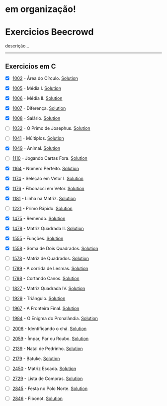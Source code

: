 # em organização!
# Exercicios Beecrowd
descrição...

---

## Exercicios em C
- [x] [1002](https://judge.beecrowd.com/pt/problems/view/1002) - Área do Círculo. [Solution](https://github.com/leonardo-istamilo/learning-exercises/blob/main/Exercicios/Beecrowd/1002%20-%20Fibonacci.c)

- [x] [1005](https://judge.beecrowd.com/pt/problems/view/1005) - Média I. [Solution](https://github.com/leonardo-istamilo/learning-exercises/blob/main/Exercicios/Beecrowd/1005%20-%20Fibonacci.c)
- [x] [1006](https://judge.beecrowd.com/pt/problems/view/1006) - Média II. [Solution](https://github.com/leonardo-istamilo/learning-exercises/blob/main/Exercicios/Beecrowd/1006%20-%20Fibonacci.c)

- [x] [1007](https://judge.beecrowd.com/pt/problems/view/1007) - Diferença. [Solution](https://github.com/leonardo-istamilo/learning-exercises/blob/main/Exercicios/Beecrowd/1007%20-%20Fibonacci.c)

- [x] [1008](https://judge.beecrowd.com/pt/problems/view/1008) - Salário. [Solution](https://github.com/leonardo-istamilo/learning-exercises/blob/main/Exercicios/Beecrowd/1008%20-%20Fibonacci.c)

- [ ] [1032](https://judge.beecrowd.com/pt/problems/view/1032) - O Primo de Josephus. [Solution](https://github.com/leonardo-istamilo/learning-exercises/blob/main/Exercicios/Beecrowd/1032%20-%20Fibonacci.c)

- [ ] [1041](https://judge.beecrowd.com/pt/problems/view/1041) - Múltiplos. [Solution](https://github.com/leonardo-istamilo/learning-exercises/blob/main/Exercicios/Beecrowd/1041%20-%20Fibonacci.c)


- [x] [1049](https://judge.beecrowd.com/pt/problems/view/1049) - Animal. [Solution](https://github.com/leonardo-istamilo/learning-exercises/blob/main/Exercicios/Beecrowd/1049%20-%20Fibonacci.c)

- [ ] [1110](https://judge.beecrowd.com/pt/problems/view/1110) - Jogando Cartas Fora. [Solution](https://github.com/leonardo-istamilo/learning-exercises/blob/main/Exercicios/Beecrowd/1110%20-%20Fibonacci.c)

- [x] [1164](https://judge.beecrowd.com/pt/problems/view/1164) - Número Perfeito. [Solution](https://github.com/leonardo-istamilo/learning-exercises/blob/main/Exercicios/Beecrowd/1164%20-%20Fibonacci.c)


- [x] [1174](https://judge.beecrowd.com/pt/problems/view/1174) - Seleção em Vetor I. [Solution](https://github.com/leonardo-istamilo/learning-exercises/blob/main/Exercicios/Beecrowd/1174%20-%20Fibonacci.c)


- [x] [1176](https://judge.beecrowd.com/pt/problems/view/1176) - Fibonacci em Vetor. [Solution](https://github.com/leonardo-istamilo/learning-exercises/blob/main/Exercicios/Beecrowd/1176%20-%20Fibonacci.c)


- [x] [1181](https://judge.beecrowd.com/pt/problems/view/1181) - Linha na Matriz. [Solution](https://github.com/leonardo-istamilo/learning-exercises/blob/main/Exercicios/Beecrowd/1181%20-%20Fibonacci.c)

- [ ] [1221](https://judge.beecrowd.com/pt/problems/view/1221) - Primo Rápido. [Solution](https://github.com/leonardo-istamilo/learning-exercises/blob/main/Exercicios/Beecrowd/1221%20-%20Fibonacci.c)

- [x] [1475](https://judge.beecrowd.com/pt/problems/view/1475) - Remendo. [Solution](https://github.com/leonardo-istamilo/learning-exercises/blob/main/Exercicios/Beecrowd/1475%20-%20Fibonacci.c)


- [x] [1478](https://judge.beecrowd.com/pt/problems/view/1478) - Matriz Quadrada II. [Solution](https://github.com/leonardo-istamilo/learning-exercises/blob/main/Exercicios/Beecrowd/1478%20-%20Fibonacci.c)

- [x] [1555](https://judge.beecrowd.com/pt/problems/view/1555) - Funções. [Solution](https://github.com/leonardo-istamilo/learning-exercises/blob/main/Exercicios/Beecrowd/1555%20-%20Fibonacci.c)

- [x] [1558](https://judge.beecrowd.com/pt/problems/view/1558) - Soma de Dois Quadrados. [Solution](https://github.com/leonardo-istamilo/learning-exercises/blob/main/Exercicios/Beecrowd/1558%20-%20Fibonacci.c)

- [ ] [1578](https://judge.beecrowd.com/pt/problems/view/1578) - Matriz de Quadrados. [Solution](https://github.com/leonardo-istamilo/learning-exercises/blob/main/Exercicios/Beecrowd/1578%20-%20Fibonacci.c)

- [ ] [1789](https://judge.beecrowd.com/pt/problems/view/1789) - A corrida de Lesmas. [Solution](https://github.com/leonardo-istamilo/learning-exercises/blob/main/Exercicios/Beecrowd/1789%20-%20Fibonacci.c)

- [ ] [1798](https://judge.beecrowd.com/pt/problems/view/1798) - Cortando Canos. [Solution](https://github.com/leonardo-istamilo/learning-exercises/blob/main/Exercicios/Beecrowd/1798%20-%20Fibonacci.c)

- [ ] [1827](https://judge.beecrowd.com/pt/problems/view/1827) - Matriz Quadrada IV. [Solution](https://github.com/leonardo-istamilo/learning-exercises/blob/main/Exercicios/Beecrowd/1827%20-%20Fibonacci.c)

- [ ] [1929](https://judge.beecrowd.com/pt/problems/view/1929) - Triângulo. [Solution](https://github.com/leonardo-istamilo/learning-exercises/blob/main/Exercicios/Beecrowd/1929%20-%20Fibonacci.c)

- [ ] [1967](https://judge.beecrowd.com/pt/problems/view/1967) - A Fronteira Final. [Solution](https://github.com/leonardo-istamilo/learning-exercises/blob/main/Exercicios/Beecrowd/1967%20-%20Fibonacci.c)

- [ ] [1984](https://judge.beecrowd.com/pt/problems/view/1984) - O Enigma do Pronalândia. [Solution](https://github.com/leonardo-istamilo/learning-exercises/blob/main/Exercicios/Beecrowd/1984%20-%20Fibonacci.c)

- [ ] [2006](https://judge.beecrowd.com/pt/problems/view/2006) - Identificando o chá. [Solution](https://github.com/leonardo-istamilo/learning-exercises/blob/main/Exercicios/Beecrowd/2006%20-%20Fibonacci.c)

- [ ] [2059](https://judge.beecrowd.com/pt/problems/view/2059) - Ímpar, Par ou Roubo. [Solution](https://github.com/leonardo-istamilo/learning-exercises/blob/main/Exercicios/Beecrowd/2059%20-%20Fibonacci.c)

- [ ] [2139](https://judge.beecrowd.com/pt/problems/view/2139) - Natal de Pedrinho. [Solution](https://github.com/leonardo-istamilo/learning-exercises/blob/main/Exercicios/Beecrowd/2139%20-%20Fibonacci.c)

- [ ] [2179](https://judge.beecrowd.com/pt/problems/view/2179) - Batuke. [Solution](https://github.com/leonardo-istamilo/learning-exercises/blob/main/Exercicios/Beecrowd/2179%20-%20Fibonacci.c)

- [ ] [2450](https://judge.beecrowd.com/pt/problems/view/2450) - Matriz Escada. [Solution](https://github.com/leonardo-istamilo/learning-exercises/blob/main/Exercicios/Beecrowd/2450%20-%20Fibonacci.c)

- [ ] [2729](https://judge.beecrowd.com/pt/problems/view/2729) - Lista de Compras. [Solution](https://github.com/leonardo-istamilo/learning-exercises/blob/main/Exercicios/Beecrowd/2729%20-%20Fibonacci.c)

- [ ] [2845](https://judge.beecrowd.com/pt/problems/view/2845) - Festa no Polo Norte. [Solution](https://github.com/leonardo-istamilo/learning-exercises/blob/main/Exercicios/Beecrowd/2845%20-%20Fibonacci.c)

- [ ] [2846](https://judge.beecrowd.com/pt/problems/view/2846) - Fibonot. [Solution](https://github.com/leonardo-istamilo/learning-exercises/blob/main/Exercicios/Beecrowd/2846%20-%20Fibonacci.c)




